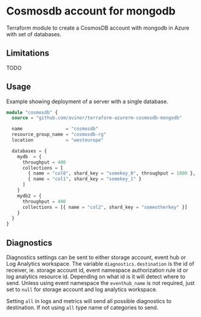 # Cosmosdb account for mongodb

Terraform module to create a CosmosDB account with mongodb in Azure with set of databases.


## Limitations

TODO


## Usage

Example showing deployment of a server with a single database.

```terraform
module "cosmosdb" {
  source = "github.com/avinor/terraform-azurerm-cosmosdb-mongodb"

  name                = "cosmosdb"
  resource_group_name = "cosmosdb-rg"
  location            = "westeurope"

  databases = {
    mydb  = {
      throughput = 400
      collections = [
        { name = "col0", shard_key = "somekey_0", throughput = 1000 },
        { name = "col1", shard_key = "somekey_1" }
      ]
    }
    mydb2 = {
      throughput = 400
      collections = [{ name = "col2", shard_key = "someotherkey" }]
    }
  }
}
```

## Diagnostics

Diagnostics settings can be sent to either storage account, event hub or Log Analytics workspace. The variable `diagnostics.destination` is the id of receiver, ie. storage account id, event namespace authorization rule id or log analytics resource id. Depending on what id is it will detect where to send. Unless using event namespace the `eventhub_name` is not required, just set to `null` for storage account and log analytics workspace.

Setting `all` in logs and metrics will send all possible diagnostics to destination. If not using `all` type name of categories to send.
